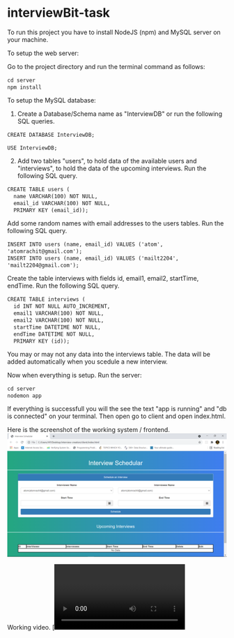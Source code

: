 # interviewBit-task
To run this project you have to install NodeJS (npm) and MySQL server on your machine.

To setup the web server:

Go to the project directory and run the terminal command as follows:
```
cd server
npm install
```
To setup the MySQL database:

1. Create a Database/Schema name as "InterviewDB" or run the following SQL queries.
```
CREATE DATABASE InterviewDB;
```
```
USE InterviewDB;
```
2. Add two tables "users", to hold data of the available users and "interviews", to hold the data of the upcoming interviews. Run the following SQL query.
  ```
  CREATE TABLE users (
    name VARCHAR(100) NOT NULL,
    email_id VARCHAR(100) NOT NULL,
    PRIMARY KEY (email_id));
  ```
Add some random names with email addresses to the users tables. Run the following SQL query.
```
INSERT INTO users (name, email_id) VALUES ('atom', 'atomrachit@gmail.com');
INSERT INTO users (name, email_id) VALUES ('mailt2204', 'mailt2204@gmail.com');

```
Create the table interviews with fields id, email1, email2, startTime, endTime. Run the following SQL query.
```
CREATE TABLE interviews (
  id INT NOT NULL AUTO_INCREMENT,
  email1 VARCHAR(100) NOT NULL,
  email2 VARCHAR(100) NOT NULL,
  startTime DATETIME NOT NULL,
  endTime DATETIME NOT NULL,
  PRIMARY KEY (id));
```
You may or may not any data into the interviews table. The data will be added automatically when you scedule a new interview.


Now when everything is setup. Run the server:
```
cd server
nodemon app
```
If everything is successfull you will the see the text "app is running" and "db is connected" on your terminal.
Then open go to client and open index.html. 

Here is the screenshot of the working system / frontend.
![screenshot](https://github.com/rachit260499/interviewBit-task/blob/main/Screenshot%20(22).png)

Working video.
[![Watch the video](https://github.com/rachit260499/interviewBit-task/blob/main/Interview%20Schedular%20-%20Google%20Chrome%202021-11-07%2010-44-46.mp4)


